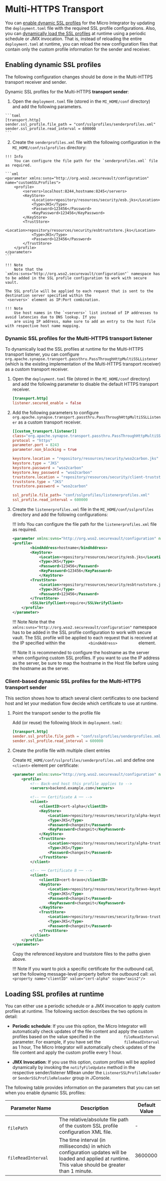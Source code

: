 # Multi-HTTPS Transport

You can [enable dynamic SSL profiles](#enabling-dynamic-ssl-profiles) for the Micro Integrator by updating the `deployment.toml` file with the required SSL
profile configurations. Also, you can [dynamically load the SSL profiles](#loading-ssl-profiles-at-runtime) at
runtime using a periodic schedule or JMX invocation. That is, instead of reloading the entire `deployment.toml` at runtime, you can
reload the new configuration files that contain only the custom profile
information for the sender and receiver.

## Enabling dynamic SSL profiles

The following configuration changes should be done in the Multi-HTTPS
transport receiver and sender.

Dynamic SSL profiles for the Multi-HTTPS **transport sender**:

1.   Open the `deployment.toml` file (stored in the `MI_HOME/conf` directory) and add the following parameters.

    ```toml
    [transport.http]
    sender.ssl_profile.file_path = "conf/sslprofiles/senderprofiles.xml"
    sender.ssl_profile.read_interval = 600000
    ```

2.   Create the `senderprofiles.xml` file with the following configuration in the
    `MI_HOME/conf/sslprofiles` directory:

    !!! Info
        You can configure the file path for the `senderprofiles.xml` file as required.

    ```xml
    <parameter xmlns:svns="http://org.wso2.securevault/configuration" name="customSSLProfiles">
        <profile>
            <servers>localhost:8244,hostname:8245</servers>
            <KeyStore>
                <Location>repository/resources/security/esb.jks</Location>
                <Type>JKS</Type>
                <Password>123456</Password>
                <KeyPassword>123456</KeyPassword>
            </KeyStore>
            <TrustStore>          
                <Location>repository/resources/security/esbtruststore.jks</Location>
                <Type>JKS</Type>
                <Password>123456</Password>
            </TrustStore>
        </profile>
    </parameter>
    ```

    !!! Note
        Note that the `xmlns:svns="http://org.wso2.securevault/configuration"` namespace has to be added in the SSL profile configuration to work with secure vault.

    The SSL profile will be applied to each request that is sent to the
    destination server specified within the
    `<servers>` element as IP:Port combination.
    
    !!! Note
        Use host names in the `<servers>` list instead of IP addresses to avoid latencies due to DNS lookup. If you 
        are using IP address, make sure to add an entry to the host file with respective host name mapping.

### Dynamic SSL profiles for the Multi-HTTPS transport listener

To dynamically load the SSL profiles at runtime for the Multi-HTTPS transport listener, you can configure 
`org.apache.synapse.transport.passthru.PassThroughHttpMultiSSLListener` (which is the existing implementation of the 
Multi-HTTPS transport receiver) as a custom transport receiver.

1. Open the `deployment.toml` file (stored in the `MI_HOME/conf` directory) and add the following parameter to disable 
     the default HTTPS transport receiver.

    ```toml
    [transport.http]
    listener.secured_enable = false
    ```
   
2. Add the following parameters to configure `org.apache.synapse.transport.passthru.PassThroughHttpMultiSSLListener` 
     as a custom transport receiver.
    
    ```toml
    [[custom_transport.listener]]
    class="org.apache.synapse.transport.passthru.PassThroughHttpMultiSSLListener"
    protocol = "https"
    parameter.port = 8243
    parameter.non_blocking = true
    
    keystore.location = "repository/resources/security/wso2carbon.jks"
    keystore.type = "JKS"
    keystore.password = "wso2carbon"
    keystore.key_password = "wso2carbon"
    truststore.location = "repository/resources/security/client-truststore.jks"
    truststore.type = "JKS"
    truststore.password = "wso2carbon"
    
    ssl_profile.file_path= "conf/sslprofiles/listenerprofiles.xml"
    ssl_profile.read_interval = 600000
    ```
     
3. Create the `listenerprofiles.xml` file in the `MI_HOME/conf/sslprofiles` directory and add the following 
     configurations:

    !!! Info
        You can configure the file path for the `listenerprofiles.xml` file as required.

    ```xml
    <parameter xmlns:svns="http://org.wso2.securevault/configuration" name="SSLProfiles">
    <profile>
            <bindAddress>hostname</bindAddress>
            <KeyStore>
                <Location>repository/resources/security/esb.jks</Location>
                <Type>JKS</Type>
                <Password>123456</Password>
                <KeyPassword>123456</KeyPassword>
                </KeyStore>
            <TrustStore>              
                <Location>repository/resources/security/esbtruststore.jks</Location>
                <Type>JKS</Type>
                <Password>123456</Password>
            </TrustStore>
            <SSLVerifyClient>require</SSLVerifyClient>
        </profile>
    </parameter>
    ```
    
    !!! Note
        Note that the `xmlns:svns="http://org.wso2.securevault/configuration"` namespace has to be added in the SSL profile configuration to work with secure vault.
    The SSL profile will be applied to each request that is received at
    the IP specified within the `           <bindAddress>          `
    element.
    
    !!! Note
        It is recommended to configure the hostname as the server when configuring custom SSL profiles. If you want to use the IP address as the server, be sure to map the hostname in the Host file before using the hostname as the server.

### Client-based dynamic SSL profiles for the Multi-HTTPS transport sender

This section shows how to attach several client certificates to one backend host and let your mediation flow decide which certificate to use at runtime.

 1. Point the transport sender to the profile file

    Add (or reuse) the following block in `deployment.toml`:

    ```toml
    [transport.http]
    sender.ssl_profile.file_path = "conf/sslprofiles/senderprofiles.xml"
    sender.ssl_profile.read_interval = 600000
    ```

 2. Create the profile file with multiple client entries

    Create `MI_HOME/conf/sslprofiles/senderprofiles.xml` and define one `<client>` element per certificate:

    ```xml
    <parameter xmlns:svns="http://org.wso2.securevault/configuration" name="customSSLProfiles">
        <profile>
            <!-- Back-end host this profile applies to -->
            <servers>backend.example.com</servers>

            <!-- ── Certificate A ── -->
            <client>
                <clientID>cert-alpha</clientID>
                <KeyStore>
                    <Location>repository/resources/security/alpha-keystore.jks</Location>
                    <Type>JKS</Type>
                    <Password>changeit</Password>
                    <KeyPassword>changeit</KeyPassword>
                </KeyStore>
                <TrustStore>
                    <Location>repository/resources/security/alpha-truststore.jks</Location>
                    <Type>JKS</Type>
                    <Password>changeit</Password>
                </TrustStore>
            </client>

            <!-- ── Certificate B ── -->
            <client>
                <clientID>cert-bravo</clientID>
                <KeyStore>
                    <Location>repository/resources/security/bravo-keystore.jks</Location>
                    <Type>JKS</Type>
                    <Password>changeit</Password>
                    <KeyPassword>changeit</KeyPassword>
                </KeyStore>
                <TrustStore>
                    <Location>repository/resources/security/bravo-truststore.jks</Location>
                    <Type>JKS</Type>
                    <Password>changeit</Password>
                </TrustStore>
            </client>
        </profile>
    </parameter>
    ```

    Copy the referenced keystore and truststore files to the paths given above.

    !!! Note
        If you want to pick a specific certificate for the outbound call, set the following message-level property before the outbound call:
        ```xml
            <property name="clientID" value="cert-alpha" scope="axis2"/>
        ```

## Loading SSL profiles at runtime

You can either use a periodic schedule or a JMX invocation to apply
custom profiles at runtime. The following section describes the two
options in detail:

-   **Periodic schedule**: If you use this option, the Micro Integrator will
    automatically check updates of the file content and apply the custom
    profiles based on the value specified in the
    `           fileReadInterval          ` parameter. For example, if
    you have set the `           fileReadInterval          ` as 1 hour,
    The Micro Integrator will automatically check updates of the file content and
    apply the custom profile every 1 hour.

-   **JMX Invocation**: If you use this option, custom profiles will be
    applied dynamically by invoking the
    `notifyFileUpdate` method in the
    respective sender/listener MBean under the
    `ListenerSSLProfileReloader` or
    `SenderSSLProfileReloader` group in JConsole.

The following table provides information on the parameters that you can
set when you enable dynamic SSL profiles:

| Parameter Name                              | Description                                                                                                                                           | Default Value |
|---------------------------------------------|-------------------------------------------------------------------------------------------------------------------------------------------------------|---------------|
| `             filePath            `         | The relative/absolute file path of the custom SSL profile configuration XML file.                                                                     | \-            |
| `             fileReadInterval            ` | The time interval (in milliseconds) in which configuration updates will be loaded and applied at runtime. This value should be greater than 1 minute. | 3600000       |

